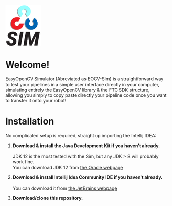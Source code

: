 <img src='src/ico_eocvsim_letters_transparent.png' height='128px' alt='EOCVSim'>

# Welcome!

EasyOpenCV Simulator (Abreviated as EOCV-Sim) is a straightforward way to test your pipelines in a 
simple user interface directly in your computer, simulating entirely the EasyOpenCV library & the 
FTC SDK structure, allowing you simply to copy paste directly your pipeline code once you want to 
transfer it onto your robot!

# Installation

No complicated setup is required, straight up importing the Intellij IDEA:

1) **Download & install the Java Development Kit if you haven't already.**<br/><br/>
      JDK 12 is the most tested with the Sim, but any JDK > 8 will probably work fine.<br/>
      You can download JDK 12 from [the Oracle webpage](https://www.oracle.com/java/technologies/javase/jdk12-archive-downloads.html)

2) **Download & install Intellij Idea Community IDE if you haven't already.**<br/><br/>
      You can download it from [the JetBrains webpage](https://www.jetbrains.com/idea/download/)
     
3) **Download/clone this repository.** <br/><br/>
